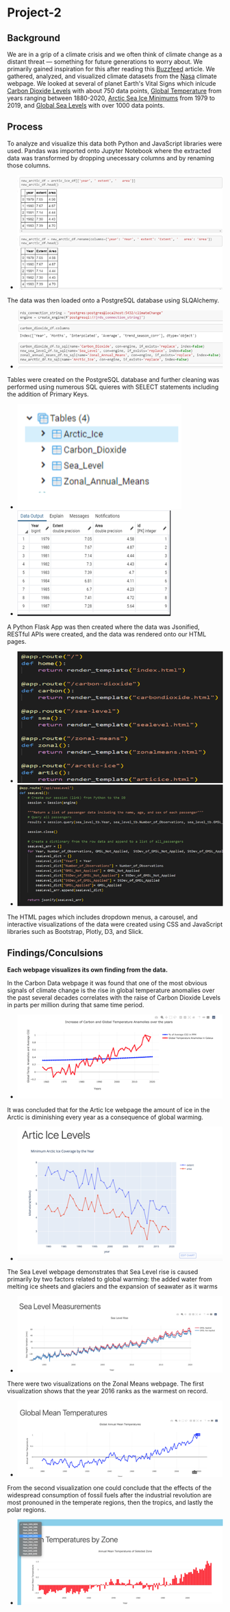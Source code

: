 # Project-2

## Background 

We are in a grip of a climate crisis and we often think of climate change as a distant threat — something for future generations to worry about. We primarily gained inspiration for this after reading this [Buzzfeed](https://www.buzzfeednews.com/article/peteraldhous/climate-change-maps-ice-sea-level-rise) article. We gathered, analyzed, and visualized climate datasets from the [Nasa](https://climate.nasa.gov/evidence/) climate webpage. We looked at several of planet Earth's Vital Signs which inlcude [Carbon Dioxide Levels](https://climate.nasa.gov/vital-signs/carbon-dioxide/) with about 750 data points, [Global Temperature](https://data.giss.nasa.gov/gistemp/) from years ranging between 1880-2020, [Arctic Sea Ice Minimums](https://climate.nasa.gov/vital-signs/arctic-sea-ice/) from 1979 to 2019, and [Global Sea Levels](https://climate.nasa.gov/vital-signs/sea-level/) with over 1000 data points. 

## Process

To analyze and visualize this data both Python and JavaScript libraries were used. Pandas was imported onto Jupyter Notebook where the extracted data was transformed by dropping unecessary columns and by renaming those columns.
* ![Rename/Dropping Columns](/Static/Images/rename_columns.png) 

The data was then loaded onto a PostgreSQL database using SLQAlchemy.
* ![SLQAlchemy](/Static/Images/SLQAlchemy.png) 

Tables were created on the PostgreSQL database and further cleaning was performed using numerous SQL quieres with SELECT statements including the addition of Primary Keys. 
* ![Tables_1](/Static/Images/Tables_1.png)
* ![Tables_2](/Static/Images/Tables_2.png)

A Python Flask App was then created where the data was Jsonified, RESTful APIs were created, and the data was rendered onto our HTML pages. 
* ![Render_template](/Static/Images/Render_template.png)
* ![Jsonify](/Static/Images/Jsonify.png)

The HTML pages which includes dropdown menus, a carousel, and interactive visualizations of the data were created using CSS and JavaScript libraries such as Bootstrap, Plotly, D3, and Slick.

## Findings/Conculsions 
**Each webpage visualizes its own finding from the data.**

In the Carbon Data webpage it was found that one of the most obvious signals of climate change is the rise in global temperature anomalies over the past several decades correlates with the raise of Carbon Dioxide Levels in parts per million during that same time period. 
* ![Carbon Anamolies Graph](/Static/Images/Carbon_Anamolies_Graph.png)

It was concluded that for the Artic Ice webpage the amount of ice in the Arctic is diminishing every year as a consequence of global warming.
* ![Artic_Ice_Levels](/Static/Images/Artic_Ice_Levels.png)

The Sea Level webpage demonstrates that Sea Level rise is caused primarily by two factors related to global warming: the added water from melting ice sheets and glaciers and the expansion of seawater as it warms
* ![Sea_level](/Static/Images/Sea_level.png)

There were two visualizations on the Zonal Means webpage. The first visualization shows that the year 2016 ranks as the warmest on record.
* ![Global_Mean_Temp](/Static/Images/Global_Mean_Temp.png)

From the second visualization one could conclude that the effects of the widespread consumption of fossil fuels after the industrial revolution are most pronouned in the temperate regions, then the tropics, and lastly the polar regions.
* ![Mean_Temp_Zone](/Static/Images/Mean_Temp_Zone.png)

